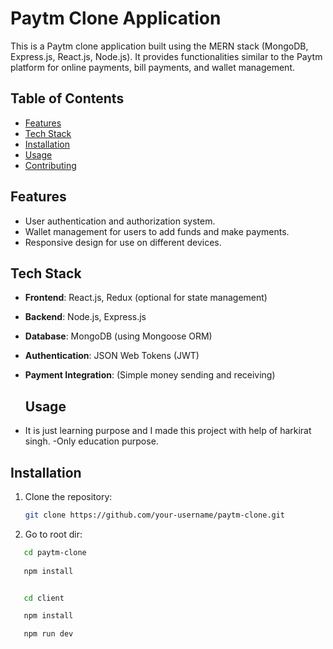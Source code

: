 # Paytm Clone Application

This is a Paytm clone application built using the MERN stack (MongoDB, Express.js, React.js, Node.js). It provides functionalities similar to the Paytm platform for online payments, bill payments, and wallet management.

## Table of Contents

- [Features](#features)
- [Tech Stack](#tech-stack)
- [Installation](#installation)
- [Usage](#usage)
- [Contributing](#contributing)


## Features

- User authentication and authorization system.
- Wallet management for users to add funds and make payments.
- Responsive design for use on different devices.

## Tech Stack

- **Frontend**: React.js, Redux (optional for state management)
- **Backend**: Node.js, Express.js
- **Database**: MongoDB (using Mongoose ORM)
- **Authentication**: JSON Web Tokens (JWT)
- **Payment Integration**: (Simple money sending and receiving)

  ## Usage

- It is just learning purpose and I made this project with help of harkirat singh.
-Only education purpose.

## Installation

1. Clone the repository:
   ```bash
   git clone https://github.com/your-username/paytm-clone.git

2. Go to root dir:

```bash
   cd paytm-clone
   
   npm install


   cd client 

   npm install

   npm run dev










